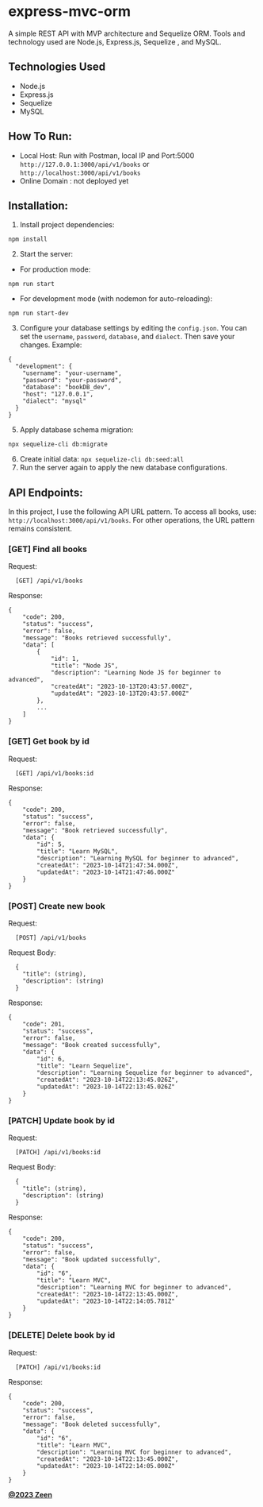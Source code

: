 # express-mvc-orm
A simple REST API with MVP architecture and Sequelize ORM. Tools and technology used are Node.js, Express.js, Sequelize , and MySQL.

## Technologies Used
- Node.js
- Express.js
- Sequelize 
- MySQL

## How To Run:
- Local Host: Run with Postman, local IP and Port:5000 `http://127.0.0.1:3000/api/v1/books` or `http://localhost:3000/api/v1/books`
- Online Domain : not deployed yet

## Installation:
1. Install project dependencies:
```
npm install
```
2. Start the server:
- For production mode:
```
npm run start
``` 
- For development mode (with nodemon for auto-reloading):
```
npm run start-dev
```
3. Configure your database settings by editing the `config.json`. You can set the `username`, `password`, `database`, and `dialect`. Then save your changes. Example:
```
{
  "development": {
    "username": "your-username",
    "password": "your-password",
    "database": "bookDB_dev",
    "host": "127.0.0.1",
    "dialect": "mysql"
  }
}
```
5. Apply database schema migration:
```
npx sequelize-cli db:migrate
```
6. Create initial data:
``npx sequelize-cli db:seed:all``
7. Run the server again to apply the new database configurations.

## API Endpoints:
In this project, I use the following API URL pattern. To access all books, use: `http://localhost:3000/api/v1/books`. For other operations, the URL pattern remains consistent.

### [GET] Find all books

Request:
```
  [GET] /api/v1/books
```

Response:
```
{
    "code": 200,
    "status": "success",
    "error": false,
    "message": "Books retrieved successfully",
    "data": [
        {
            "id": 1,
            "title": "Node JS",
            "description": "Learning Node JS for beginner to advanced",
            "createdAt": "2023-10-13T20:43:57.000Z",
            "updatedAt": "2023-10-13T20:43:57.000Z"
        },
        ...
    ]
}
```

### [GET] Get book by id

Request:
```
  [GET] /api/v1/books:id
```

Response:
```
{
    "code": 200,
    "status": "success",
    "error": false,
    "message": "Book retrieved successfully",
    "data": {
        "id": 5,
        "title": "Learn MySQL",
        "description": "Learning MySQL for beginner to advanced",
        "createdAt": "2023-10-14T21:47:34.000Z",
        "updatedAt": "2023-10-14T21:47:46.000Z"
    }
}
```

### [POST] Create new book

Request:
```
  [POST] /api/v1/books
```

Request Body:
```
  {
    "title": (string),
    "description": (string)
  }
```

Response:
```
{
    "code": 201,
    "status": "success",
    "error": false,
    "message": "Book created successfully",
    "data": {
        "id": 6,
        "title": "Learn Sequelize",
        "description": "Learning Sequelize for beginner to advanced",
        "createdAt": "2023-10-14T22:13:45.026Z",
        "updatedAt": "2023-10-14T22:13:45.026Z"
    }
}
```

### [PATCH] Update book by id

Request:
```
  [PATCH] /api/v1/books:id
```

Request Body:
```
  {
    "title": (string),
    "description": (string)
  }
```

Response:
```
{
    "code": 200,
    "status": "success",
    "error": false,
    "message": "Book updated successfully",
    "data": {
        "id": "6",
        "title": "Learn MVC",
        "description": "Learning MVC for beginner to advanced",
        "createdAt": "2023-10-14T22:13:45.000Z",
        "updatedAt": "2023-10-14T22:14:05.781Z"
    }
}
```

### [DELETE] Delete book by id

Request:
```
  [PATCH] /api/v1/books:id
```

Response:
```
{
    "code": 200,
    "status": "success",
    "error": false,
    "message": "Book deleted successfully",
    "data": {
        "id": "6",
        "title": "Learn MVC",
        "description": "Learning MVC for beginner to advanced",
        "createdAt": "2023-10-14T22:13:45.000Z",
        "updatedAt": "2023-10-14T22:14:05.000Z"
    }
}
```

[**@2023 Zeen**](https://www.linkedin.com/in/muhammad-razin-syakib/)
